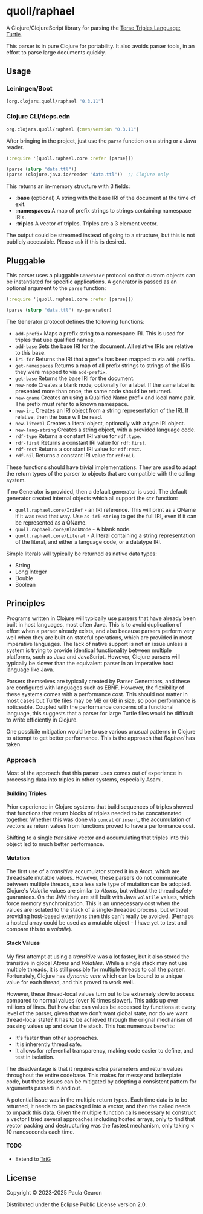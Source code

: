 # quoll/raphael

A Clojure/ClojureScript library for parsing the [Terse Triples Language: Turtle](https://www.w3.org/TR/turtle/).

This parser is in pure Clojure for portability.
It also avoids parser tools, in an effort to parse large documents quickly.

## Usage

### Leiningen/Boot
```clojure
[org.clojars.quoll/raphael "0.3.11"]
```

### Clojure CLI/deps.edn
```clojure
org.clojars.quoll/raphael {:mvn/version "0.3.11"}
```

After bringing in the project, just use the `parse` function on a string or a Java reader.
```clojure
(:require '[quoll.raphael.core :refer [parse]])

(parse (slurp "data.ttl"))
(parse (clojure.java.io/reader "data.ttl"))  ;; Clojure only
```

This returns an in-memory structure with 3 fields:
 - **:base** (optional) A string with the base IRI of the document at the time of exit.
 - **:namespaces** A map of prefix strings to strings containing namespace IRIs.
 - **:triples** A vector of triples. Triples are a 3 element vector.

The output could be streamed instead of going to a structure, but this is not publicly accessible. Please ask if this is desired.

## Pluggable

This parser uses a pluggable `Generator` protocol so that custom objects can be
instantiated for specific applications. A generator is passed as an optional argument
to the `parse` function:
```clojure
(:require '[quoll.raphael.core :refer [parse]])

(parse (slurp "data.ttl") my-generator)
```

The Generator protocol defines the following functions:

 - `add-prefix` Maps a prefix string to a namespace IRI. This is used for triples that use qualified names,
 - `add-base` Sets the base IRI for the document. All relative IRIs are relative to this base.
 - `iri-for` Returns the IRI that a prefix has been mapped to via `add-prefix`.
 - `get-namespaces` Returns a map of all prefix strings to strings of the IRIs they were mapped to via `add-prefix`.
 - `get-base` Returns the base IRI for the document.
 - `new-node` Creates a blank node, optionally for a label. If the same label is presented more than once, the same node should be returned.
 - `new-qname` Creates an using a Qualified Name prefix and local name pair. The prefix must refer to a known namespace.
 - `new-iri` Creates an IRI object from a string representation of the IRI. If relative, then the base will be read.
 - `new-literal` Creates a literal object, optionally with a type IRI object.
 - `new-lang-string` Creates a string object, with a provided language code.
 - `rdf-type` Returns a constant IRI value for `rdf:type`.
 - `rdf-first` Returns a constant IRI value for `rdf:first`.
 - `rdf-rest` Returns a constant IRI value for `rdf:rest`.
 - `rdf-nil` Returns a constant IRI value for `rdf:nil`.

These functions should have trivial implementations. They are used to adapt the return types of the parser to objects that are compatible with the calling system.

If no Generator is provided, then a default generator is used. The default generator created internal objects which all support the `str` function:
 - `quoll.raphael.core/IriRef` - an IRI reference. This will print as a QName if it was read that way. Use `as-iri-string` to get the full IRI, even if it can be represented as a QName.
 - `quoll.raphael.core/BlankNode` - A blank node.
 - `quoll.raphael.core/Literal` - A literal containing a string representation of the literal, and either a language code, or a datatype IRI.

Simple literals will typically be returned as native data types:
 - String
 - Long Integer
 - Double
 - Boolean


## Principles

Programs written in Clojure will typically use parsers that have already been built in host languages, most often Java.
This is to avoid duplication of effort when a parser already exists, and also because parsers perform very well
when they are built on stateful operations, which are provided in most imperative languages. The lack of native
support is not an issue unless a system is trying to provide identical functionality between multiple platforms,
such as Java and JavaScript. However, Clojure parsers will typically be slower than the equivalent parser in an
imperative host language like Java.

Parsers themselves are typically created by Parser Generators, and these  are configured with languages such as EBNF.
However, the flexibility of these systems comes with a performance cost. This should not matter in most cases
but Turtle files may be MB or GB in size, so poor performance is noticeable. Coupled with the performance concerns
of a functional language, this suggests that a parser for large Turtle files would be difficult to write efficiently
in Clojure.

One possibile mitigation would be to use various unusual patterns in Clojure to attempt to get better performance.
This is the approach that _Raphael_ has taken.

### Approach
Most of the approach that this parser uses comes out of experience in processing data into triples in other systems,
especially Asami.

#### Building Triples
Prior experience in Clojure systems that build sequences of triples showed that functions that return blocks of
triples needed to be concattenated together. Whether this was done via `concat` or `insert`, the accumulation of
vectors as return values from functions proved to have a performance cost.

Shifting to a single _transitive_ vector and accumulating that triples into this object led to much better performance.

#### Mutation
The first use of a _transitive_ accumulator stored it in a _Atom_, which are threadsafe mutable values. However,
these parsers do not communicate between multiple threads, so a less safe type of mutation can be adopted.
Clojure's _Volatile_ values are similar to _Atoms_, but without the thread safety guarantees. On the JVM they
are still built with Java `volatile` values, which force memory synchronization. This is an unnecessary cost when the
values are isolated to the stack of a single-threaded process, but without providing host-based extentions then this
can't really be avoided. (Perhaps a hosted array could be used as a mutable object -
I have yet to test and compare this to a _volatile_).

#### Stack Values
My first attempt at using a _transitive_ was a lot faster, but it also stored the transitive in global _Atoms_ and
_Volatiles_. While a single stack may not use multiple threads, it is still possible for multiple threads to
call the parser. Fortunately, Clojure has _dynamic vars_ which can be bound to a unique value for each thread,
and this proved to work well..

However, these thread-local values turn out to be extremely slow to access compared to normal values (over 10 times slower).
This adds up over millions of lines. But how else can values be accessed by functions at every level of the parser,
given that we don't want global state, nor do we want thread-local state? It has to be achieved through the orignal
mechanism of passing values up and down the stack. This has numerous benefits:
 - It's faster than other approaches.
 - It is inherently thread safe.
 - It allows for referential transparency, making code easier to define, and test in isolation.

The disadvantage is that it requires extra parameters and return values throughout the entire codebase. This makes for
messy and boilerplate code, but those issues can be mitigated by adopting a consistent pattern for arguments passedi
in and out.

A potential issue was in the multiple return types. Each time data is to be returned, it needs to be packaged into a
vector, and then the called needs to unpack this data. Given the multiple function calls necessary to construct a vector
I tried several approaches including hosted arrays, only to find that vector packing and destructuring was the fastest
mechanism, only taking < 10 nanoseconds each time.

#### TODO
- Extend to [TriG](https://www.w3.org/TR/trig/)

## License

Copyright © 2023-2025 Paula Gearon

Distributed under the Eclipse Public License version 2.0.
